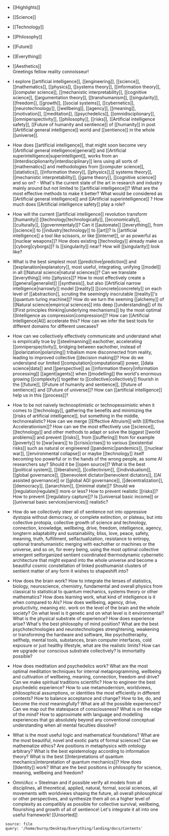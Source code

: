 - [[Highlights]]
- [[Science]]
- [[Technology]]
- [[Philosophy]] 
- [[Future]]
- [[Everything]]
- [[Aesthetics]]                                                                                                                                                                                                                    
Greetings fellow reality connoisseur!

- I explore [[artificial intelligence]], [[engineering]], [[science]], [[mathematics]], [[physics]], [[systems theory]], [[information theory]], [[computer science]], [[mechanistic interpretability]], [[cognitive science]], [[argumentation theory]], [[transhumanism]], [[singularity]], [[freedom]], [[growth]], [[social systems]], [[cybernetics]], [[neurotechnology]], [[wellbeing]], [[agency]], [[meaning]], [[motivation]], [[meditation]], [[psychedelics]], [[omnidisciplionary]], [[omniperspectivity]], [[philosophy]], [[risks]], [[Artificial intelligence safety]], [[Future of humanity and sentience]] of [[humanity]] in post [[Artificial general intelligence]] world and [[sentience]] in the whole [[universe]]. 
- How does [[artificial intelligence]], that might soon become very [[Artificial general intelligence|general]] and [[Artificial superintelligence|superintelligent]], works from an [[Interdisciplionarity|interdisciplinary]] lens using all sorts of [[mathematics]] and methodologies from [[computer science]], [[statistics]], [[information theory]], [[physics]],[[ systems theory]], [[mechanistic interpretability]], [[game theory]], [[cognitive science]] and so on? - What's the current state of the art in research and industry mainly around but not limited to [[artificial intelligence]]? What are the most effective methods to make it better? What would be considered as [[Artificial general intelligence]]  and [[Artificial superintelligence]] ? How much does [[Artificial intelligence safety]] play a role? 
- How will the current [[artificial intelligence]] revolution transform [[humanity]] [[technology|technologically]], [[economically]], [[culturally]], [[governmentaly]]? Can it [[automate]] [[everything]], from [[science]] to [[industry|technology]] to [[art]]? Is [[artificial intelligence]] a tool like scissors, or like [[internet]], or as powerful as [[nuclear weapons]]? How does existing [[technology]] already make us [[cyborg|cyborgs]]? Is [[singularity]] near? How will [[singularity]] look like? 
- What is the best simplest most [[predictive|prediction]] and [[explanation|explanatory]], most useful, integrating, unifying [[model]] in all [[Natural science|natural sciences]]? Can we translate [[everything]] into [[physics]]? How to most effectively create a [[general|generalist]] [[synthesis]], but also [[Artificial narrow intelligence|narrowly]] model [[reality]] [[concrete|concretely]] on each level of [[abstraction]], scruting the seemingly inscrutable [[reality]]'s [[quantum turing machine]]? How do we turn the seeming [[alchemy]] of [[Natural science|empirical sciences]] into deep [[understanding]] of its [[First principles thinking|underlying mechanisms]] by the most optimal [[Intelligence as compression|compression]]? How can [[Artificial Intelligence|AI]] accelerate this? How can we infer the best tools for different domains for different usecases? 
- How can we collectively effectively communicate and understand what is empirically true by [[steelmanning]] eachother, accelerating [[omniperspectivity]], bridging between eachother, instead of [[polarization|polarizing]] tribalism more disconnected from reality, leading to improved collective [[decision making]]? How do we understand our limited [[computation|computational]] power, [[data science|data]] and [[perspective]] as [[information theory|information processing]] [[agent|agents]] when [[modelling]] the world's enormous growing [[complexity]] together to [[collective|collectively]] flourish in the [[future]], [[Future of humanity and sentience]], [[future of sentience]] and [[Future of universe]]? How can [[artificial intelligence]] help us in this [[process]]? 
- How to be not naively technooptimistic or technopessimistic when it comes to [[technology]], gathering the benefits and minimizing the [[risks of artificial intelligence]], but something in the middle, technorealistic? How can we merge [[Effective Altruism]] with [[Effective Accelerationism]]? How can we the most effectively use [[science]], [[technology]] and other methods to adapt or solve the biggest [[world problems]] and prevent [[risks]], from [[suffering]] from for example [[poverty]] to [[war|wars]] to [[crisis|crises]] to various [[existential risks]] such as natural or engineered [[pandemic|pandemics]], [[nuclear war]], [[environmental collapse]] or maybe [[technology]] itself becoming too powerful or in the hands of the wrong people, as some AI researchers say? Should it be [[open source]]? What is the best [[political system]], [[liberalism]], [[collectivism]], [[individualism]], [[global governance]], [[benevolent dictator|benevolent dictators]], [[AI assisted governance]] or [[global AGI governance]], [[decentralization]], [[democracy]], [[anarchism]], [[minimal state]]? Should we [[regulation|regulate]] more or less? How to prevent realistic [[risks]]? How to prevent [[regulatory capture]]? Is [[universal basic income]] or [[universal basic services|services]] realistic? 
- How do we collectively steer all of sentience not into oppressive dystopia without democracy, or complete extinction, or plateau, but into collective protopia, collective growth of science and technology, connection, knowledge, wellbeing, drive, freedom, intelligence, agency, longterm adaptability and sustainability, bliss, love, peace, safety, meaning, truth, fulfillment, selfactualization, resistance to entropy, optional transhumanistic merging with eachother or machines or the universe, and so on, for every being, using the most optimal collective emergent selforganized sentient coordinated thermodynamic cybernetic architecture that might expand into the whole universe and become a beautiful cosmic constellation of linked posthumanist clusters of sentient matter of any form it wishes to shapeshift into?
- How does the brain work? How to integrate the lenses of statistics, biology, neuroscience, chemistry, fundamental and overall physics from classical to statistical to quantum mechanics, systems theory or other mathematics? How does learning work, what kind of intelligence is it when compared to AIs? How does wellbeing, agency, drive, productivity, meaning etc. work on the level of the brain and the whole society? On what level is it genetic and on what level is it environmental? What is the physical substrate of experience? How does experience arise? What's the best philosophy of mind position? What are the best psychotechnologies and neurotechnologies strenghtening, weakening or transforming the hardware and software, like psychotheraphy, selfhelp, mental tools, substances, brain computer interfaces, cold exposure or just healthy lifestyle, what are the realistic limits? How can we upgrade our conscious substrate collectively? Is immortality possible?
- How does meditation and psychedelics work? What are the most optimal meditation techniques for internal metaprogramming, wellbeing and cultivation of wellbeing, meaning, connection, freedom and drive? Can we make spiritual traditions scientific? How to engineer the best psychedelic experience? How to use metamodernism, worldviews, philosophical assumptions, or identities the most efficiently in different contexts? How to balance acceptance and change? How to be, do, and become the most meaningfully? What are all the possible experiences? Can we map out the statespace of consciousness? What is on the edge of the mind? How to approximate with language and modelling experiences that go absolutely beyond any conventional conceptual understanding when all mental faculties dissolve? 
- What is the most useful logic and mathematical foundations? What are the most beautiful, novel and exotic parts of formal sciences? Can we mathematize ethics? Are positions in metaphysics with ontology arbitrary? What is the best epistemology according to information theory? What is the best [[Interpretations of quantum mechanics|interpretation of quantum mechanics]]? How does [[Identity]] work? What are the best positions in philosophy for science, meaning, wellbeing and freedom? 
- Omni/Acc = Steelman and if possible verify all models from all disciplines, all theoretical, applied, natural, formal, social sciences, all movements with worldviews shaping the future, all overall philosophical or other perspectives, and synthesize them all on a higher level of complexity as compatibly as possible for collective survival, wellbeing, flourishing and growth of all of sentience! Let's integrate it all into one useful framework!
[[Unsorted]] 

```wordcloud 
source: file 
query: '/home/burny/Desktop/Everything/landing/docs/Contents' 
```
